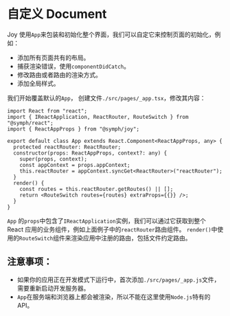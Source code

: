 # 自定义 Document

Joy 使用`App`来包装和初始化整个界面，我们可以自定它来控制页面的初始化，例如：

- 添加所有页面共有的布局。
- 捕获渲染错误，使用`componentDidCatch`。
- 修改路由或者路由的渲染方式。
- 添加全局样式。

我们开始覆盖默认的`App`， 创建文件`./src/pages/_app.tsx`，修改其内容：

```tsx
import React from "react";
import { IReactApplication, ReactRouter, RouteSwitch } from "@symph/react";
import { ReactAppProps } from "@symph/joy";

export default class App extends React.Component<ReactAppProps, any> {
  protected reactRouter: ReactRouter;
  constructor(props: ReactAppProps, context?: any) {
    super(props, context);
    const appContext = props.appContext;
    this.reactRouter = appContext.syncGet<ReactRouter>("reactRouter");
  }
  render() {
    const routes = this.reactRouter.getRoutes() || [];
    return <RouteSwitch routes={routes} extraProps={{}} />;
  }
}
```

`App` 的`props`中包含了`IReactApplication`实例，我们可以通过它获取到整个 React 应用的业务组件，例如上面例子中的`reactRouter`路由组件。
`render()`中使用的`RouteSwitch`组件来渲染应用中注册的路由，包括文件约定路由。

## 注意事项：

- 如果你的应用正在开发模式下运行中，首次添加`./src/pages/_app.js`文件，需要重新启动开发服务器。
- `App`在服务端和浏览器上都会被渲染，所以不能在这里使用`Node.js`特有的 API。
